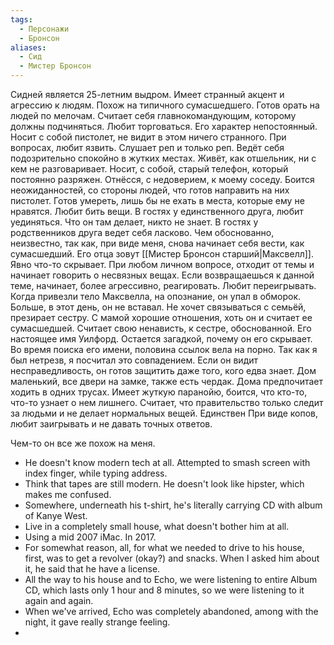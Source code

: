 ```yaml
---
tags:
  - Персонажи
  - Бронсон
aliases:
  - Сид
  - Мистер Бронсон
---
```

Сидней является 25-летним выдром. Имеет странный акцент и агрессию к людям. Похож на типичного сумасшедшего. Готов орать на людей по мелочам. Считает себя главнокомандующим, которому должны подчиняться. Любит торговаться.
Его характер непостоянный. Носит с собой пистолет, не видит в этом ничего странного. При вопросах, любит язвить. Слушает реп и только реп. Ведёт себя подозрительно спокойно в жутких местах. Живёт, как отшельник, ни с кем не разговаривает. Носит, с собой, старый телефон, который постоянно разряжен.
Отнёсся, с недоверием, к моему соседу. Боится неожиданностей, со стороны людей, что готов направить на них пистолет. Готов умереть, лишь бы не ехать в места, которые ему не нравятся. Любит бить вещи. В гостях у единственного друга, любит уединяться. Что он там делает, никто не знает.
В гостях у родственников друга ведет себя ласково. Чем обоснованно, неизвестно, так как, при виде меня, снова начинает себя вести, как сумасшедший. Его отца зовут [[Мистер Бронсон старший|Максвелл]].
Явно что-то скрывает. При любом личном вопросе, отходит от темы и начинает говорить о несвязных вещах. Если возвращаешься к данной теме, начинает, более агрессивно, реагировать.
Любит переигрывать. Когда привезли тело Максвелла, на опознание, он упал в обморок. Больше, в этот день, он не вставал. 
Не хочет связываться с семьёй, презирает сестру. С мамой хорошие отношения, хоть он и считает ее сумасшедшей. Считает свою ненависть, к сестре, обоснованной. Его настоящее имя Уилфорд. Остается загадкой, почему он его скрывает.
Во время поиска его имени, половина ссылок вела на порно. Так как я был нетрезв, я посчитал это совпадением.
Если он видит несправедливость, он готов защитить даже того, кого едва знает. Дом маленький, все двери на замке, также есть чердак. Дома предпочитает ходить в одних трусах. Имеет жуткую паранойю, боится, что кто-то, что-то узнает о нем лишнего. Считает, что правительство только следит за людьми и не делает нормальных вещей. Единствен
При виде копов, любит заигрывать и не давать точных ответов. 

Чем-то он все же похож на меня.


- He doesn't know modern tech at all. Attempted to smash screen with index finger, while typing address.
- Think that tapes are still modern. He doesn't look like hipster, which makes me confused.
- Somewhere, underneath his t-shirt, he's literally carrying CD with album of Kanye West.
- Live in a completely small house, what doesn't bother him at all.
- Using a mid 2007 iMac. In 2017.
- For somewhat reason, all, for what we needed to drive to his house, first, was to get a revolver (okay?) and snacks. When I asked him about it, he said that he have a license.
- All the way to his house and to Echo, we were listening to entire Album CD, which lasts only 1 hour and 8 minutes, so we were listening to it again and again.
- When we've arrived, Echo was completely abandoned, among with the night, it gave really strange feeling.
- 